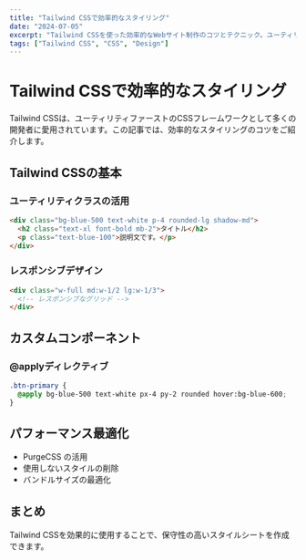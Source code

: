 ```yaml
---
title: "Tailwind CSSで効率的なスタイリング"
date: "2024-07-05"
excerpt: "Tailwind CSSを使った効率的なWebサイト制作のコツとテクニック。ユーティリティファーストアプローチの活用方法。"
tags: ["Tailwind CSS", "CSS", "Design"]
---
```


# Tailwind CSSで効率的なスタイリング

Tailwind CSSは、ユーティリティファーストのCSSフレームワークとして多くの開発者に愛用されています。この記事では、効率的なスタイリングのコツをご紹介します。

## Tailwind CSSの基本

### ユーティリティクラスの活用

```html
<div class="bg-blue-500 text-white p-4 rounded-lg shadow-md">
  <h2 class="text-xl font-bold mb-2">タイトル</h2>
  <p class="text-blue-100">説明文です。</p>
</div>
```

### レスポンシブデザイン

```html
<div class="w-full md:w-1/2 lg:w-1/3">
  <!-- レスポンシブなグリッド -->
</div>
```

## カスタムコンポーネント

### @applyディレクティブ

```css
.btn-primary {
  @apply bg-blue-500 text-white px-4 py-2 rounded hover:bg-blue-600;
}
```

## パフォーマンス最適化

- PurgeCSS の活用
- 使用しないスタイルの削除
- バンドルサイズの最適化

## まとめ

Tailwind CSSを効果的に使用することで、保守性の高いスタイルシートを作成できます。
